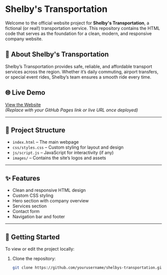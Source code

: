 # Shelby's Transportation

Welcome to the official website project for **Shelby's Transportation**, a fictional (or real!) transportation service. This repository contains the HTML code that serves as the foundation for a clean, modern, and responsive company website.

## 🚗 About Shelby's Transportation

Shelby’s Transportation provides safe, reliable, and affordable transport services across the region. Whether it’s daily commuting, airport transfers, or special event rides, Shelby’s team ensures a smooth ride every time.

## 🌐 Live Demo

[View the Website](#)  
*(Replace with your GitHub Pages link or live URL once deployed)*

---

## 📁 Project Structure


- `index.html` – The main webpage
- `css/styles.css` – Custom styling for layout and design
- `js/script.js` – JavaScript for interactivity (if any)
- `images/` – Contains the site’s logos and assets

---

## ✨ Features

- Clean and responsive HTML design
- Custom CSS styling
- Hero section with company overview
- Services section
- Contact form
- Navigation bar and footer

---

## 🚀 Getting Started

To view or edit the project locally:

1. Clone the repository:
   ```bash
   git clone https://github.com/yourusername/shelbys-transportation.git
